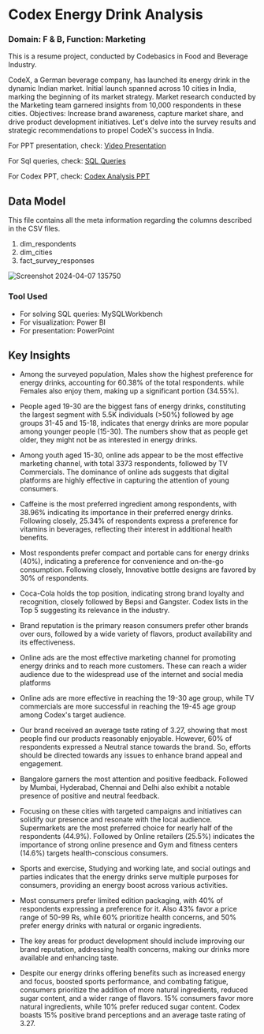 # Codex Energy Drink Analysis 
### Domain: F & B,    Function: Marketing 

This is a resume project, conducted by Codebasics in Food and Beverage Industry.

CodeX, a German beverage company, has launched its energy drink in the dynamic Indian market.
Initial launch spanned across 10 cities in India, marking the beginning of its market strategy.
Market research conducted by the Marketing team garnered insights from 10,000 respondents in these cities.
Objectives: Increase brand awareness, capture market share, and drive product development initiatives.
Let's delve into the survey results and strategic recommendations to propel CodeX's success in India.

For PPT presentation, check: [Video Presentation](https://youtu.be/cOFDu6L0vAU)

For Sql queries, check: [SQL Queries](https://github.com/SameeraKota/Codex-Energy-Drink-Analysis/blob/main/SQL%20Queries)

For Codex PPT, check: [Codex Analysis PPT](https://github.com/SameeraKota/Codex-Energy-Drink-Analysis/blob/main/Codex%20Analysis.pdf)


## Data Model
This file contains all the meta information regarding the columns described in the CSV files.
1. dim_respondents
2. dim_cities
3. fact_survey_responses

![Screenshot 2024-04-07 135750](https://github.com/SameeraKota/Codex-Energy-Drink-Analysis/assets/151723407/0e05df00-365f-43e8-9c72-a2c7494bcc91)

### Tool Used
* For solving SQL queries: MySQLWorkbench
* For visualization: Power BI
* For presentation: PowerPoint


## Key Insights 

* Among the surveyed population, Males show the highest preference for energy drinks, accounting for 60.38% of the total respondents. while Females also enjoy them, making up a significant portion (34.55%).

* People aged 19-30 are the biggest fans of energy drinks, constituting the largest segment with 5.5K individuals (>50%) followed by age groups 31-45 and 15-18, indicates that energy drinks are more popular among younger people (15-30). The numbers show that as people get older, they might not be as interested in energy drinks.

* Among youth aged 15-30, online ads appear to be the most effective marketing channel, with total 3373 respondents, followed by TV Commercials. The dominance of online ads suggests that digital platforms are highly effective in capturing the attention of young consumers.

* Caffeine is the most preferred ingredient among respondents, with 38.96% indicating its importance in their preferred energy drinks. 
Following closely, 25.34% of respondents express a preference for vitamins in beverages, reflecting their interest in additional health benefits.

* Most respondents prefer compact and portable cans for energy drinks (40%), indicating a preference for convenience and on-the-go consumption. Following closely,  Innovative bottle designs are favored by 30% of respondents.

* Coca-Cola holds the top position, indicating strong brand loyalty and recognition, closely followed by Bepsi and Gangster. Codex lists in the Top 5 suggesting its relevance in the industry.

* Brand reputation is the primary reason consumers prefer other brands over ours, followed by a wide variety of flavors, product availability and its effectiveness.

* Online ads are the most effective marketing channel for promoting energy drinks and to reach more customers. These can reach a wider audience due to the widespread use of the internet and social media platforms

* Online ads are more effective in reaching the 19-30 age group, while TV commercials are more successful in reaching the 19-45 age group among Codex's target audience.

* Our brand received an average taste rating of 3.27, showing that most people find our products reasonably enjoyable.  However, 60% of respondents expressed a Neutral stance towards the brand.  So, efforts should be directed towards any issues to enhance brand appeal and engagement.

* Bangalore garners the most attention and positive feedback. Followed by Mumbai, Hyderabad, Chennai and Delhi also exhibit a notable presence of positive and neutral feedback.

* Focusing on these cities with targeted campaigns and initiatives can solidify our presence and resonate with the local audience. Supermarkets are the most preferred choice for nearly half of the respondents (44.9%). Followed by Online retailers (25.5%) indicates the importance of strong online presence and Gym and fitness centers (14.6%) targets health-conscious consumers.

* Sports and exercise, Studying and working late, and social outings and parties indicates that the energy drinks serve multiple purposes for consumers, providing an energy boost across various activities.

* Most consumers prefer limited edition packaging, with 40% of respondents expressing a preference for it. 
Also 43% favor a price range of 50-99 Rs, while 60% prioritize health concerns, and 50% prefer energy drinks with natural or organic ingredients.

* The key areas for product development should include improving our brand reputation, addressing health concerns, making our drinks more available and enhancing taste.

* Despite our energy drinks offering benefits such as increased energy and focus, boosted sports performance, and combating fatigue, consumers prioritize the addition of more natural ingredients, reduced sugar content, and a wider range of flavors. 15% consumers favor more natural ingredients, while 10% prefer reduced sugar content. Codex boasts 15% positive brand perceptions and an average taste rating of 3.27. 

